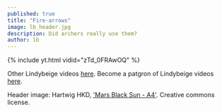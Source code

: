 ```yaml
---
published: true
title: "Fire-arrows"
image: lb_header.jpg
description: Did archers really use them?
author: lb 
---
```


{% include yt.html vidid="zTd_0FRAwOQ" %}

Other Lindybeige videos [here](https://www.youtube.com/channel/UC9pgQfOXRsp4UKrI8q0zjXQ). Become a patgron of Lindybeige videos [here](https://www.patreon.com/Lindybeige).

Header image: Hartwig HKD, ['Mars Black Sun - A4'](https://www.flickr.com/photos/h-k-d/3125726009/). Creative commons license.

